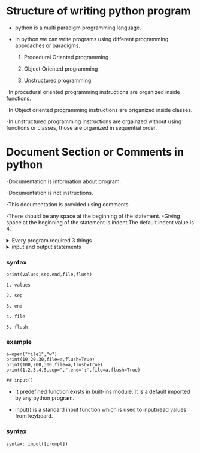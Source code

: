 # Structure of writing python program

- python is a multi paradigm programming language.

- In python we can write programs using different programming approaches or paradigms.

   1. Procedural Oriented programming
   
   2. Object Oriented programming
   
   3. Unstructured programming

-In procedural oriented programming instructions are organized inside functions.

-In Object oriented programming instructions are origanized inside classes.

-In unstructured programming instructions are orgainzed without using  functions or classes, those are organized in sequential order.

# Document Section or Comments in python

-Documentation is information about program.

-Documentation is not instructions.

-This documentation is provided using comments

-There should be any space at the beginning of the statement.
-Giving space at the beginning of the statement is indent.The default indent value is 4.

<details>
  <summary>Every program required 3 things</summary>
  
  `1. input`: Data or information given to program is called input. Input is given by using various sources (keyboard. File, Scanner, Database etc.,).

  `2. process`: Performing operations on input data

  `3. output`: Processed information is called output/Result. This output is display on monitor/console, printer, file or database or any other program. In output is data is moved outside the program.
</details>

<details>
  <summary>input and output statements</summary>
  
  `1. input()`

  `2. print()`

  - print(),input() are called predefined functions. These functions are provided by 
  python library (built-ins).
  
   `print()`

   - It is a built function of python
   - This function is used to perform standard output operation.
   - This function is used to print data or information on console/monitor.
   
</details>

### syntax
```
print(values,sep.end,file,flush)

```
`1. values`

`2. sep`

`3. end`

`4. file`

`5. flush`

### example

```
a=open("file1","w")
print(10,20,30,file=a,flush=True)
print(100,200,300,file=a,flush=True)
print(1,2,3,4,5,sep=",",end=':',file=a,flush=True)

```

`## input()`

- It predefined function exists in built-ins module. It is a default imported by any python program.

- input() is a standard input function which is used to input/read values from keyboard.

### syntax

```
syntax: input([prompt])

```
